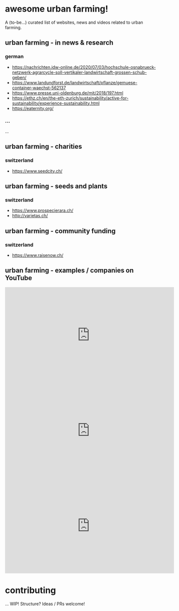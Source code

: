 # awesome urban farming!

A (to-be...) curated list of websites, news and videos related to urban farming.

## urban farming - in news & research

### german

- https://nachrichten.idw-online.de/2020/07/03/hochschule-osnabrueck-netzwerk-agrarcycle-soll-vertikaler-landwirtschaft-grossen-schub-geben/ 
- https://www.landundforst.de/landwirtschaft/pflanze/gemuese-container-waechst-562137
- https://www.presse.uni-oldenburg.de/mit/2018/197.html
- https://ethz.ch/en/the-eth-zurich/sustainability/active-for-sustainability/experience-sustainability.html
- https://eaternity.org/

### ...

...

## urban farming - charities

### switzerland

- https://www.seedcity.ch/

## urban farming - seeds and plants

### switzerland

- https://www.prospecierara.ch/
- http://varietas.ch/

## urban farming - community funding

### switzerland

- https://www.raisenow.ch/

## urban farming - examples / companies on YouTube

<iframe width="560" height="315" src="https://www.youtube.com/embed/v441RhsR8aY" title="YouTube video player" frameborder="0" allow="accelerometer; autoplay; clipboard-write; encrypted-media; gyroscope; picture-in-picture" allowfullscreen></iframe>
<iframe width="560" height="315" src="https://www.youtube.com/embed/J9ZmXP-ZE8U" title="YouTube video player" frameborder="0" allow="accelerometer; autoplay; clipboard-write; encrypted-media; gyroscope; picture-in-picture" allowfullscreen></iframe>
<iframe width="560" height="315" src="https://www.youtube.com/embed/417Qbwn9yso" title="YouTube video player" frameborder="0" allow="accelerometer; autoplay; clipboard-write; encrypted-media; gyroscope; picture-in-picture" allowfullscreen></iframe>

# contributing

... WIP! Structure? Ideas / PRs welcome!
